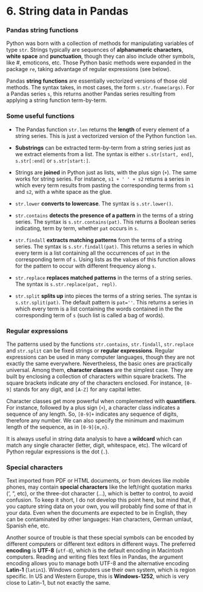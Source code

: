 # 6. String data in Pandas

### Pandas string functions

Python was born with a collection of methods for manipulating variables of type `str`. Strings typically are sequences of **alphanumeric characters**, **white space** and **punctuation**, though they can also include other symbols, like #, emoticons, etc. Those Python basic methods were expanded in the package `re`, taking advantage of regular expressions (see below). 

Pandas **string functions** are essentially vectorized versions of those old methods. The syntax takes, in most cases, the form `s.str.fname(args)`. For a Pandas series `s`, this returns another Pandas series resulting from applying a string function term-by-term.

### Some useful functions

* The Pandas function `str.len` returns the **length** of every element of a string series. This is just a vectorized version of the Python function `len`.

* **Substrings** can be extracted term-by-term from a string series just as we extract elements from a list. The syntax is either `s.str[start, end]`, `s.str[:end]` or `s.str[start:]`.  

* Strings are **joined** in Python just as lists, with the plus sign (`+`). The same works for string series. For instance, `s1 + ' ' + s2` returns a series in which every term results from pasting the corresponding terms from `s1` and `s2`, with a white space as the glue.

* `str.lower`  **converts to lowercase**. The syntax is `s.str.lower()`.

* `str.contains` **detects the presence of a pattern** in the terms of a string series. The syntax is `s.str.contains(pat)`. This returns a Boolean series indicating, term by term, whether `pat` occurs in `s`. 

* `str.findall` **extracts matching patterns** from the terms of a string series. The syntax is `s.str.findall(pat)`. This returns a series in which every term is a list containing all the occurrences of `pat` in the corresponding term of `s`. Using lists as the values of this function allows for the pattern to occur with different frequency along `s`.

* `str.replace` **replaces matched patterns** in the terms of a string series. The syntax is `s.str.replace(pat, repl)`.

* `str.split` **splits up** into pieces the terms of a string series. The syntax is `s.str.split(pat)`. The default pattern is `pat=''`. This returns a series in which every term is a list containing the words contained in the the corresponding term of `s` (such list is called a bag of words).

### Regular expressions

The patterns used by the functions `str.contains`, `str.findall`, `str.replace` and `str.split` can be fixed strings or **regular expressions**. Regular expressions can be used in many computer languages, though they are not exactly the same everywhere. Nevertheless, the basic ones are practically universal. Among them, **character classes** are the simplest case. They are built by enclosing a collection of characters within square brackets. The square brackets indicate *any* of the characters enclosed. For instance, `[0-9]` stands for any digit, and `[A-Z]` for any capital letter.

Character classes get more powerful when complemented with **quantifiers**. For instance, followed by a plus sign (`+`), a character class indicates a sequence of any length. So, `[0-9]+` indicates any sequence of digits, therefore any number. We can also specify the minimum and maximum length of the sequence, as in `[0-9]{m,n}`.

It is always useful in string data analysis to have a **wildcard** which can match any single character (letter, digit, whitespace, etc). The wilcard of Python regular expressions is the dot (`.`). 

### Special characters

Text imported from PDF or HTML documents, or from devices like mobile phones, may contain **special characters** like the left/right quotation marks (‘, “, etc), or the three-dot character (…), which is better to control, to avoid confusion. To keep it short, I do not develop this point here, but mind that, if you capture string data on your own, you will probably find some of that in your data. Even when the documents are expected to be in English, they can be contaminated by other languages: Han characters, German umlaut, Spanish eñe, etc.

Another source of trouble is that these special symbols can be encoded by different computers or different text editors in different ways. The preferred **encoding** is **UTF-8** (`utf-8`), which is the default encoding in Macintosh computers. Reading and writing files text files in Pandas, the argument encoding allows you to manage both UTF-8 and the alternative encoding **Latin-1** (`latin1`). Windows computers use their own system, which is region specific. In US and Western Europe, this is **Windows-1252**, which is very close to Latin-1, but not exactly the same. 

